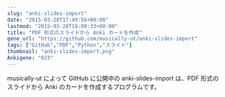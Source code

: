 ```yaml
---
slug: "anki-slides-import"
date: "2015-03-28T17:40:56+00:00"
lastmod: "2015-03-28T18:00:33+00:00"
title: "PDF 形式のスライドから Anki カードを作成"
gene_url: "https://github.com/musically-ut/anki-slides-import"
tags: ["GitHub","PDF","Python","スライド"]
thumbnail: "anki-slides-import.png"
Ankigene: "023"
---
```

musically-ut によって GitHub に公開中の anki-slides-import は、PDF 形式のスライドから Anki のカードを作成するプログラムです。


